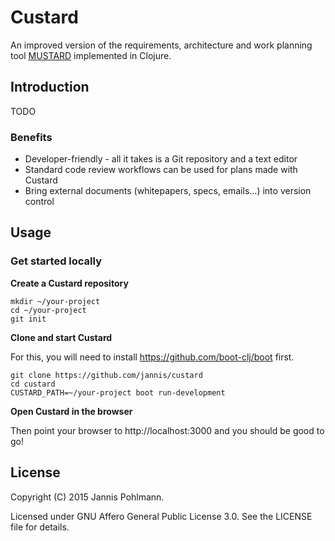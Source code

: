 # Custard

An improved version of the requirements, architecture and work planning
tool [MUSTARD](http://github.com/CodethinkLabs/mustard) implemented
in Clojure.

## Introduction

TODO

### Benefits

* Developer-friendly - all it takes is a Git repository and a text editor
* Standard code review workflows can be used for plans made with Custard
* Bring external documents (whitepapers, specs, emails...) into version
  control

## Usage

### Get started locally

**Create a Custard repository**

```
mkdir ~/your-project
cd ~/your-project
git init
```

**Clone and start Custard**

For this, you will need to install https://github.com/boot-clj/boot
first.

```
git clone https://github.com/jannis/custard
cd custard
CUSTARD_PATH=~/your-project boot run-development
```

**Open Custard in the browser**

Then point your browser to http://localhost:3000 and you should
be good to go!

## License

Copyright (C) 2015 Jannis Pohlmann.

Licensed under GNU Affero General Public License 3.0.
See the LICENSE file for details.

